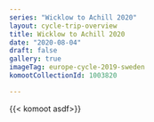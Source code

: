 ```yaml
---
series: "Wicklow to Achill 2020"
layout: cycle-trip-overview
title: Wicklow to Achill 2020
date: "2020-08-04"
draft: false
gallery: true
imageTag: europe-cycle-2019-sweden
komootCollectionId: 1003820

---
```


{{< komoot asdf>}}